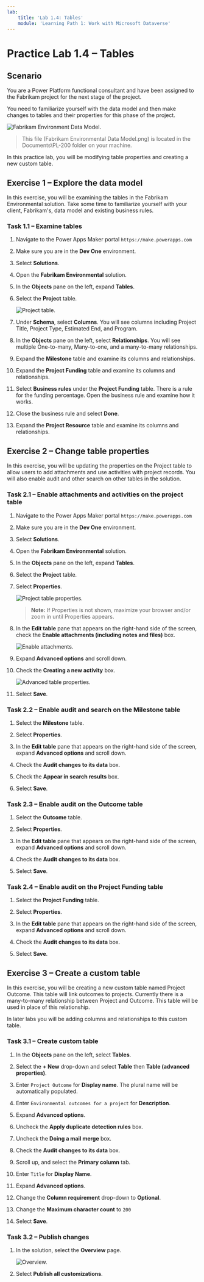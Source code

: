 ```yaml
---
lab:
    title: 'Lab 1.4: Tables'
    module: 'Learning Path 1: Work with Microsoft Dataverse'
---
```


# Practice Lab 1.4 – Tables

## Scenario

You are a Power Platform functional consultant and have been assigned to the Fabrikam project for the next stage of the project.

You need to familiarize yourself with the data model and then make changes to tables and their properties for this phase of the project.

![Fabrikam Environment Data Model.](../media/Fabrikam_Environmental_ERD.png)
> This file (Fabrikam Environmental Data Model.png) is located in the Documents\PL-200 folder on your machine.

In this practice lab, you will be modifying table properties and creating a new custom table.


## Exercise 1 – Explore the data model

In this exercise, you will be examining the tables in the Fabrikam Environmental solution. Take some time to familiarize yourself with your client, Fabrikam's, data model and existing business rules.

### Task 1.1 – Examine tables

1.  Navigate to the Power Apps Maker portal `https://make.powerapps.com`

1.  Make sure you are in the **Dev One** environment.

1.  Select **Solutions**.

1.  Open the **Fabrikam Environmental** solution.

1.  In the **Objects** pane on the left, expand **Tables**.

1.  Select the **Project** table.

    ![Project table.](../media/project_table.png)

1.  Under **Schema**, select **Columns**. You will see columns including Project Title, Project Type, Estimated End, and Program.

1.  In the **Objects** pane on the left, select **Relationships**. You will see multiple One-to-many, Many-to-one, and a many-to-many relationships.

1.  Expand the **Milestone** table and examine its columns and relationships.

1.  Expand the **Project Funding** table and examine its columns and relationships.

1.  Select **Business rules** under the **Project Funding** table. There is a rule for the funding percentage. Open the business rule and examine how it works.

1.  Close the business rule and select **Done**.

1.  Expand the **Project Resource** table and examine its columns and relationships.


## Exercise 2 – Change table properties

In this exercise, you will be updating the properties on the Project table to allow users to add attachments and use activities with project records. You will also enable audit and other search on other tables in the solution.

### Task 2.1 – Enable attachments and activities on the project table

1.  Navigate to the Power Apps Maker portal `https://make.powerapps.com`

1.  Make sure you are in the **Dev One** environment.

1.  Select **Solutions**.

1.  Open the **Fabrikam Environmental** solution.

1.  In the **Objects** pane on the left, expand **Tables**.

1.  Select the **Project** table.

1.  Select **Properties**.

    ![Project table properties.](../media/table-properties.png)

    > **Note:** If Properties is not shown, maximize your browser and/or zoom in until Properties appears.

1.  In the **Edit table** pane that appears on the right-hand side of the screen, check the **Enable attachments (including notes and files)** box.

    ![Enable attachments.](../media/enable-attachments.png)

1.  Expand **Advanced options** and scroll down.

1.  Check the **Creating a new activity** box.

    ![Advanced table properties.](../media/advanced-table-properties.png)

1.  Select **Save**.


### Task 2.2 – Enable audit and search on the Milestone table

1.  Select the **Milestone** table.

1.  Select **Properties**.

1.  In the **Edit table** pane that appears on the right-hand side of the screen, expand **Advanced options** and scroll down.

1.  Check the **Audit changes to its data** box.

1.  Check the **Appear in search results** box.

1.  Select **Save**.


### Task 2.3 – Enable audit on the Outcome table

1.  Select the **Outcome** table.

1.  Select **Properties**.

1.  In the **Edit table** pane that appears on the right-hand side of the screen, expand **Advanced options** and scroll down.

1.  Check the **Audit changes to its data** box.

1.  Select **Save**.


### Task 2.4 – Enable audit on the Project Funding table

1.  Select the **Project Funding** table.

1.  Select **Properties**.

1.  In the **Edit table** pane that appears on the right-hand side of the screen, expand **Advanced options** and scroll down.

1.  Check the **Audit changes to its data** box.

1.  Select **Save**.


## Exercise 3 – Create a custom table

In this exercise, you will be creating a new custom table named Project Outcome. This table will link outcomes to projects. Currently there is a many-to-many relationship between Project and Outcome. This table will be used in place of this relationship.

In later labs you will be adding columns and relationships to this custom table.

### Task 3.1 – Create custom table

1.  In the **Objects** pane on the left, select **Tables**.

1.  Select the **+ New** drop-down and select **Table** then **Table (advanced properties)**.

1.  Enter `Project Outcome` for **Display name**. The plural name will be automatically populated.

1.  Enter `Environmental outcomes for a project` for **Description**.

1.  Expand **Advanced options**.

1.  Uncheck the **Apply duplicate detection rules** box.

1.  Uncheck the **Doing a mail merge** box.

1.  Check the **Audit changes to its data** box.

1.  Scroll up, and select the **Primary column** tab.

1.  Enter `Title` for **Display Name**.

1.  Expand **Advanced options**.

1.  Change the **Column requirement** drop-down to **Optional**.

1.  Change the **Maximum character count** to `200`

1.  Select **Save**.


### Task 3.2 – Publish changes

1.  In the solution, select the **Overview** page.

    ![Overview.](../media/solution-overview.png)

1.  Select **Publish all customizations**.

